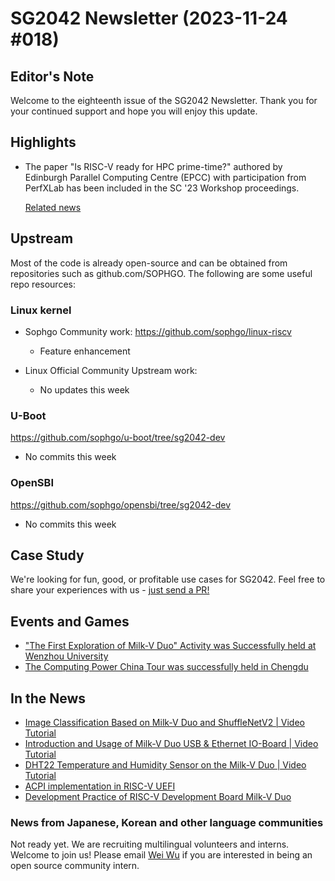 # SG2042 Newsletter (2023-11-24 #018)

## Editor's Note

Welcome to the eighteenth issue of the SG2042 Newsletter. Thank you for your continued support and hope you will enjoy this update.

## Highlights

+ The paper "Is RISC-V ready for HPC prime-time?" authored by Edinburgh Parallel Computing Centre (EPCC) with participation from PerfXLab has been included in the SC '23 Workshop proceedings.

  [Related news](https://mp.weixin.qq.com/s/ane3XwhbjHjFXflS6QCGYA)

## Upstream

Most of the code is already open-source and can be obtained from repositories such as github.com/SOPHGO. The following are some useful repo resources:

### Linux kernel

+ Sophgo Community work: https://github.com/sophgo/linux-riscv

  + Feature enhancement

+ Linux Official Community Upstream work:

  + No updates this week

### U-Boot

https://github.com/sophgo/u-boot/tree/sg2042-dev

+ No commits this week

### OpenSBI

https://github.com/sophgo/opensbi/tree/sg2042-dev

+ No commits this week

## Case Study

We're looking for fun, good, or profitable use cases for SG2042. Feel free to share your experiences with us - [just send a PR!](https://github.com/sophgocommunity/SG2042-Newsletter/pulls)

## Events and Games

+ ["The First Exploration of Milk-V Duo" Activity was Successfully held at Wenzhou University][event-1]
+ [The Computing Power China Tour was successfully held in Chengdu][event-2]

[event-1]:https://mp.weixin.qq.com/s/xbf5Iso8KtjG8St9Qz_4XQ
[event-2]:https://m.weibo.cn/7729472519/4969108221464760

## In the News

+ [Image Classification Based on Milk-V Duo and ShuffleNetV2 | Video Tutorial][news-1]
+ [Introduction and Usage of Milk-V Duo USB & Ethernet IO-Board | Video Tutorial][news-2]
+ [DHT22 Temperature and Humidity Sensor on the Milk-V Duo | Video Tutorial][news-3]
+ [ACPI implementation in RISC-V UEFI][news-4]
+ [Development Practice of RISC-V Development Board Milk-V Duo][news-5]



[news-1]:https://www.bilibili.com/video/BV1bu4y1j7yG
[news-2]:https://www.bilibili.com/video/BV1Ga4y1Z7oM
[news-3]:https://www.bilibili.com/video/BV1uG411S7cz
[news-4]:https://zhuanlan.zhihu.com/p/664314751
[news-5]:https://zhuanlan.zhihu.com/p/664715055

### News from Japanese, Korean and other language communities

Not ready yet. We are recruiting multilingual volunteers and interns. Welcome to join us! Please email [Wei Wu](mailto:wuwei2016@iscas.ac.cn) if you are interested in being an open source community intern.

